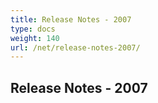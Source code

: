 ```yaml
---
title: Release Notes - 2007
type: docs
weight: 140
url: /net/release-notes-2007/
---
```


## **Release Notes - 2007**
